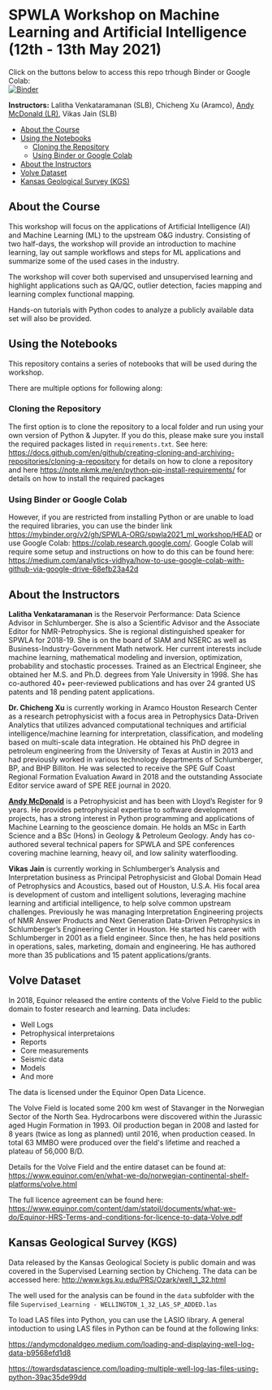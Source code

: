 # SPWLA Workshop on Machine Learning and Artificial Intelligence (12th - 13th May 2021)

Click on the buttons below to access this repo trhough Binder or Google Colab:  
[![Binder](https://mybinder.org/badge_logo.svg)](https://mybinder.org/v2/gh/SPWLA-ORG/spwla2021_ml_workshop/HEAD)

**Instructors:** Lalitha Venkataramanan (SLB), Chicheng Xu (Aramco), [Andy McDonald (LR)](https://github.com/andymcdgeo), Vikas Jain (SLB)

- [About the Course](#about-the-course)
- [Using the Notebooks](#using-the-notebooks)
  * [Cloning the Repository](#cloning-the-repository)
  * [Using Binder or Google Colab](#using-binder-or-google-colab)
- [About the Instructors](#about-the-instructors)
- [Volve Dataset](#volve-dataset)
- [Kansas Geological Survey (KGS)](#kansas-geological-survey--kgs-)


## About the Course

This workshop will focus on the applications of Artificial Intelligence (AI) and Machine Learning (ML) to the upstream O&G industry. Consisting of two half-days, the workshop will provide an introduction to machine learning, lay out sample workflows and steps for ML applications and summarize some of the used cases in the industry.

The workshop will cover both supervised and unsupervised learning and highlight applications such as QA/QC, outlier detection, facies mapping and learning complex functional mapping.

Hands-on tutorials with Python codes to analyze a publicly available data set will also be provided.

## Using the Notebooks
This repository contains a series of notebooks that will be used during the workshop. 

There are multiple options for following along:

### Cloning the Repository
The first option is to clone the repository to a local folder and run using your own version of Python & Jupyter. If you do this, please make sure you install the required packages listed in `requirements.txt`. See here: https://docs.github.com/en/github/creating-cloning-and-archiving-repositories/cloning-a-repository for details on how to clone a repository and here https://note.nkmk.me/en/python-pip-install-requirements/ for details on how to install the required packages


### Using Binder or Google Colab
However, if you are restricted from installing Python or are unable to load the required libraries, you can use the binder link https://mybinder.org/v2/gh/SPWLA-ORG/spwla2021_ml_workshop/HEAD or use Google Colab: https://colab.research.google.com/. Google Colab will require some setup and instructions on how to do this can be found here: https://medium.com/analytics-vidhya/how-to-use-google-colab-with-github-via-google-drive-68efb23a42d



## About the Instructors

**Lalitha Venkataramanan** is the Reservoir Performance: Data Science Advisor in Schlumberger. She is also a Scientific Advisor and the Associate Editor for NMR-Petrophysics. She is regional distinguished speaker for SPWLA for 2018-19. She is on the board of SIAM and NSERC as well as Business-Industry-Government Math network. Her current interests include machine learning, mathematical modeling and inversion, optimization, probability and stochastic processes. Trained as an Electrical Engineer, she obtained her M.S. and Ph.D. degrees from Yale University in 1998. She has co-authored 40+ peer-reviewed publications and has over 24 granted US patents and 18 pending patent applications.

**Dr. Chicheng Xu** is currently working in Aramco Houston Research Center as a research petrophysicist with a focus area in Petrophysics Data-Driven Analytics that utilizes advanced computational techniques and artificial intelligence/machine learning for interpretation, classification, and modeling based on multi-scale data integration. He obtained his PhD degree in petroleum engineering from the University of Texas at Austin in 2013 and had previously worked in various technology departments of Schlumberger, BP, and BHP Billiton. He was selected to receive the SPE Gulf Coast Regional Formation Evaluation Award in 2018 and the outstanding Associate Editor service award of SPE REE journal in 2020.

[**Andy McDonald**](https://github.com/andymcdgeo) is a Petrophysicist and has been with Lloyd’s Register for 9 years. He provides petrophysical expertise to software development projects, has a strong interest in Python programming and applications of Machine Learning to the geoscience domain. He holds an MSc in Earth Science and a BSc (Hons) in Geology & Petroleum Geology. Andy has co-authored several technical papers for SPWLA and SPE conferences covering machine learning, heavy oil, and low salinity waterflooding.

**Vikas Jain** is currently working in Schlumberger’s Analysis and Interpretation business as Principal Petrophysicist and Global Domain Head of Petrophysics and Acoustics, based out of Houston, U.S.A. His focal area is development of custom and intelligent solutions, leveraging machine learning and artificial intelligence, to help solve common upstream challenges. Previously he was managing Interpretation Engineering projects of NMR Answer Products and Next Generation Data-Driven Petrophysics in Schlumberger’s Engineering Center in Houston. He started his career with Schlumberger in 2001 as a field engineer. Since then, he has held positions in operations, sales, marketing, domain and engineering. He has authored more than 35 publications and 15 patent applications/grants.

## Volve Dataset
In 2018, Equinor released the entire contents of the Volve Field to the public domain to foster research and learning. 
Data includes:
- Well Logs 
- Petrophysical interpretaions
- Reports
- Core measurements
- Seismic data
- Models
- And more

The data is licensed under the Equinor Open Data Licence.

The Volve Field is located some 200 km west of Stavanger in the Norwegian Sector of the North Sea. Hydrocarbons were discovered within the Jurassic aged Hugin Formation in 1993. Oil production began in 2008 and lasted for 8 years (twice as long as planned) until 2016, when production ceased. In total 63 MMBO were produced over the field's lifetime and reached a plateau of 56,000 B/D.

Details for the Volve Field and the entire dataset can be found at: https://www.equinor.com/en/what-we-do/norwegian-continental-shelf-platforms/volve.html

The full licence agreement can be found here: https://www.equinor.com/content/dam/statoil/documents/what-we-do/Equinor-HRS-Terms-and-conditions-for-licence-to-data-Volve.pdf


## Kansas Geological Survey (KGS)
Data released by the Kansas Geological Society is public domain and was covered in the Supervised Learning section by Chicheng.
The data can be accessed here: http://www.kgs.ku.edu/PRS/Ozark/well_1_32.html

The well used for the analysis can be found in the `data` subfolder with the file `Supervised_Learning - WELLINGTON_1_32_LAS_SP_ADDED.las`

To load LAS files into Python, you can use the LASIO library. A general intoduction to using LAS files in Python can be found at the following links: 

https://andymcdonaldgeo.medium.com/loading-and-displaying-well-log-data-b9568efd1d8

https://towardsdatascience.com/loading-multiple-well-log-las-files-using-python-39ac35de99dd